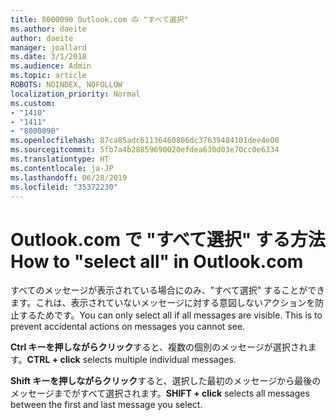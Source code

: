 ```yaml
---
title: 8000090 Outlook.com の "すべて選択"
ms.author: daeite
author: daeite
manager: joallard
ms.date: 3/1/2018
ms.audience: Admin
ms.topic: article
ROBOTS: NOINDEX, NOFOLLOW
localization_priority: Normal
ms.custom:
- "1410"
- "1411"
- "8000090"
ms.openlocfilehash: 87ca85adc61136460806dc37639484101dee4e00
ms.sourcegitcommit: 5fb7a4b28859690020efdea630d03e70cc0e6334
ms.translationtype: HT
ms.contentlocale: ja-JP
ms.lasthandoff: 06/28/2019
ms.locfileid: "35372230"
---
```

# <a name="how-to-select-all-in-outlookcom"></a><span data-ttu-id="54f1f-102">Outlook.com で "すべて選択" する方法</span><span class="sxs-lookup"><span data-stu-id="54f1f-102">How to "select all" in Outlook.com</span></span>

<span data-ttu-id="54f1f-p101">すべてのメッセージが表示されている場合にのみ、"すべて選択" することができます。これは、表示されていないメッセージに対する意図しないアクションを防止するためです。</span><span class="sxs-lookup"><span data-stu-id="54f1f-p101">You can only select all if all messages are visible. This is to prevent accidental actions on messages you cannot see.</span></span>

<span data-ttu-id="54f1f-105">**Ctrl キーを押しながらクリック**すると、複数の個別のメッセージが選択されます。</span><span class="sxs-lookup"><span data-stu-id="54f1f-105">**CTRL + click** selects multiple individual messages.</span></span>

<span data-ttu-id="54f1f-106">**Shift キーを押しながらクリック**すると、選択した最初のメッセージから最後のメッセージまでがすべて選択されます。</span><span class="sxs-lookup"><span data-stu-id="54f1f-106">**SHIFT + click** selects all messages between the first and last message you select.</span></span>